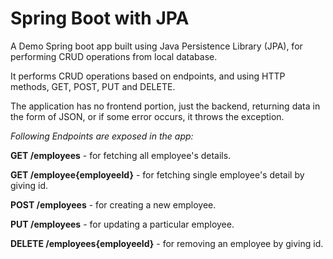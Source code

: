# Spring Boot with JPA
A Demo Spring boot app built using Java Persistence Library (JPA), for performing CRUD operations from local database.

It performs CRUD operations based on endpoints, and using HTTP methods, GET, POST, PUT and DELETE.

The application has no frontend portion, just the backend, returning data in the form of JSON, or if some error occurs, it throws the exception.

 *Following Endpoints are exposed in the app:*

   **GET  /employees** - for fetching all employee's details.  
   
   **GET  /employee{employeeId}** - for fetching single employee's detail by giving id.  
   
   **POST  /employees** - for creating a new employee.  
   
   **PUT  /employees** - for updating a particular employee.  
    
   **DELETE  /employees{employeeId}** - for removing an employee by giving id.  
   
